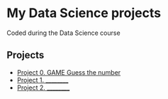 # My Data Science projects

Coded during the Data Science course

## Projects
* [Project 0. GAME Guess the number](https://github.com/andrey-mat/data_science/tree/main/project_0)
* [Project 1. ________](___)
* [Project 2. ________](___)
